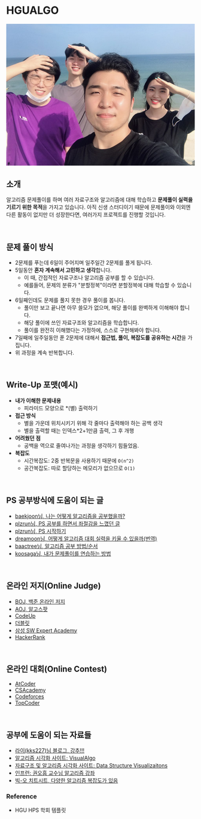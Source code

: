 # HGUALGO

<p align="center"><img src="/assets/img/ours.jpeg"></p>

## 소개

알고리즘 문제풀이를 하며 여러 자료구조와 알고리즘에 대해 학습하고 **문제풀이 실력을 기르기 위한 목적**을 가지고 있습니다. 아직 신생 스터디이기 때문에 문제풀이와 이외엔 다른 활동이 없지만 더 성장한다면, 여러가지 프로젝트를 진행할 것입니다.

<br>

## 문제 풀이 방식

* 2문제를 푸는데 6일이 주어지며 일주일간 2문제를 풀게 됩니다.
* 5일동안 **혼자 계속해서 고민하고 생각**합니다.
  * 이 때, 간접적인 자료구조나 알고리즘 공부를 할 수 있습니다.
  * 예를들어, 문제의 분류가 "분할정복"이라면 분할정복에 대해 학습할 수 있습니다.
* 6일째인데도 문제를 풀지 못한 경우 풀이를 봅니다.
  * 풀이만 보고 끝나면 아무 쓸모가 없으며, 해당 풀이를 완벽하게 이해해야 합니다.
  * 해당 풀이에 쓰인 자료구조와 알고리즘을 학습합니다.
  * 풀이를 완전히 이해했다는 가정하에, 스스로 구현해봐야 합니다.
* 7일째에 일주일동안 푼 2문제에 대해서 **접근법, 풀이, 복잡도를 공유하는 시간**을 가집니다.
* 위 과정을 계속 반복합니다.

<br>

## Write-Up 포맷(예시)

* **내가 이해한 문제내용**
  * 피라미드 모양으로 *(별) 출력하기
* **접근 방식**
  * 별을 가운데 위치시키기 위해 각 줄마다 출력해야 하는 공백 생각
  * 별을 출력할 때는 인덱스*2+1만큼 출력, 그 후 개행
* **어려웠던 점**
  * 공백을 역으로 줄여나가는 과정을 생각하기 힘들었음.
* **복잡도**
  * 시간복잡도: 2중 반복문을 사용하기 때문에 `O(n^2)`
  * 공간복잡도: 따로 할당하는 메모리가 없으므로 `O(1)`

<br>

## PS 공부방식에 도움이 되는 글

- [baekjoon님, 나는 어떻게 알고리즘을 공부했을까?](https://www.slideshare.net/Baekjoon/ss-52193873)
- [plzrun님, PS 공부를 하면서 좌절감을 느꼈던 글](http://plzrun.tistory.com/entry/PS%EA%B3%B5%EB%B6%80%EB%A5%BC-%ED%95%98%EB%A9%B4%EC%84%9C-%EC%A2%8C%EC%A0%88%EA%B0%90%EC%9D%84-%EB%8A%90%EB%82%80-%EB%B6%84%EB%93%A4%EC%9D%B4-%EC%9D%BD%EC%96%B4%EB%B4%A4%EC%9C%BC%EB%A9%B4-%ED%95%98%EB%8A%94-%EB%82%98%EC%9D%98-2016%EB%85%84)
- [plzrun님, PS 시작하기](http://plzrun.tistory.com/entry/%EC%95%8C%EA%B3%A0%EB%A6%AC%EC%A6%98-%EB%AC%B8%EC%A0%9C%ED%92%80%EC%9D%B4PS-%EC%8B%9C%EC%9E%91%ED%95%98%EA%B8%B0)
- [dreamoon님, 어떻게 알고리즘 대회 실력을 키울 수 있을까(번역)](https://www.acmicpc.net/blog/view/48)
- [baactree님, 알고리즘 공부 방법/순서](http://baactree.tistory.com/14)
- [koosaga님, 내가 문제풀이를 연습하는 방법](http://koosaga.com/217)

<br>

## 온라인 저지(Online Judge)

- [BOJ, 백준 온라인 저지](https://www.acmicpc.net/)
- [AOJ, 알고스팟](https://algospot.com/)
- [CodeUp](http://codeup.kr/JudgeOnline/index.php)
- [더블릿](http://59.23.150.58/index.php)
- [삼성 SW Expert Academy](https://www.swexpertacademy.com/main/main.do)
- [HackerRank](https://www.hackerrank.com/)

<br>

## 온라인 대회(Online Contest)

- [AtCoder](http://atcoder.jp/)
- [CSAcademy](https://csacademy.com/)
- [Codeforces](https://codeforces.com/)
- [TopCoder](https://www.topcoder.com/)

<br>

## 공부에 도움이 되는 자료들

- [라이(kks227)님 블로그, 강추!!!](https://blog.naver.com/PostList.nhn?blogId=kks227&from=postList&categoryNo=299)
- [알고리즘 시각화 사이트: VisualAlgo](https://visualgo.net/en)
- [자료구조 및 알고리즘 시각화 사이트: Data Structure Visualizaitons](https://www.cs.usfca.edu/~galles/visualization/Algorithms.html)
- [인프런: 권오흠 교수님 알고리즘 강좌](https://www.inflearn.com/course/%EC%95%8C%EA%B3%A0%EB%A6%AC%EC%A6%98-%EA%B0%95%EC%A2%8C/)
- [빅-오 치트시트, 다양한 알고리즘 복잡도가 있음](http://bigocheatsheet.com/)


### Reference 
- HGU HPS 학회 템플릿 

